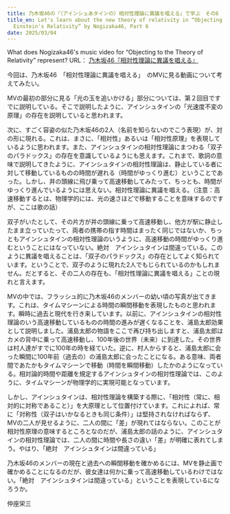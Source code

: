 ```yaml
---
title: 乃木坂46の『（アインシュあタインの）相対性理論に異議を唱える』で学ぶ　その6
title_en: Let's learn about the new theory of relativity in “Objecting to
  Einstein's Relativity” by Nogizaka46, Part 6
date: 2025/03/04
---
```

What does Nogizaka46's music video for “Objecting to the Theory of Relativity” represent?
URL：
[乃木坂46『相対性理論に異議を唱える』](<>)


今回は、乃木坂46　「相対性理論に異議を唱える」　のMVに見る動画について考えてみたい。

MVの最初の部分に見る「光の玉を追いかける」部分については、第２回目ですでに説明している。そこで説明したように、アインシュタインの「光速度不変の原理」の存在を説明していると思われます。

次に、すごく容姿の似た乃木坂46の2人（名前を知らないのでこう表現）が、対の形に現れる。これは、まさに、「相対性」あるいは「相対性原理」を表現しているように思われます。また、アインシュタインの相対性理論にまつわる「双子のパラドックス」の存在を意識しているようにも思えます。これまで、歌詞の意味で説明してきたように、アインシュタインの相対性理論は、静止している者に対して移動しているものの時間が遅れる（時間がゆっくり進む）ということであった。しかし、井の頭線に飛び乗って高速移動してみたって、ちっとも、時間がゆっくり進んでいるようには思えない。相対性理論に異議を唱える。（注意：高速移動するとは、物理学的には、光の速さほどで移動することを意味するのですが、ここは歌の話）

双子がいたとして、その片方が井の頭線に乗って高速移動し、他方が駅に静止したまま立っていたって、両者の携帯の指す時間はまったく同じではないか、ちっともアインシュタインの相対性理論のいうように、高速移動の時間がゆっくり進むということにはなっていない。絶対　アインシュタインは間違っている。このように異議を唱えることは、「双子のパラドックス」の存在としてよく知られています。ということで、双子のように現れた2人でもじられているのかもしれません。だとすると、その二人の存在も、「相対性理論に異議を唱える」ことの現れと言えます。

MVの中では、フラッシュ的に乃木坂46のメンバーの幼い頃の写真が出てきます。これは、タイムマシーンによる時間の瞬間移動を表現したものと思われます。瞬時に過去と現代を行き来しています。以前に、アインシュタインの相対性理論のいう高速移動しているものの時間の進みが遅くなることを、浦島太郎効果として説明しました。浦島太郎の物語をここで再び持ち出しますと、浦島太郎はカメの背中に乗って高速移動し、100年後の世界（未来）に到達した。その世界は村人達がすでに100年の時を経ていた。逆に、村人からすると、浦島太郎に会った瞬間に100年前（過去の）の浦島太郎に会ったことになる。ある意味、両者間であたかもタイムマシーンで移動（時間を瞬間移動）したかのようになっている。相対論的時間や距離を規定するアインシュタインの相対性理論では、このように、タイムマシーンが物理学的に実現可能となっています。

しかし、アインシュタインは、相対性理論を構築する際に、「相対性（常に、相対的に対称であること）」を大原理として位置付けています。これによれば、常に「対称性（双子はいかなるときも同じ条件）」は堅持されなければならず、MVの二人が見せるように、二人の間に「差」が現れてはならない。このことが相対性原理の意味するところとなのだが、浦島太郎の話のように、アインシュタインの相対性理論では、二人の間に時間や長さの違い「差」が明確に表れてしまう。やはり、「絶対　アインシュタインは間違っている」

乃木坂46のメンバーの現在と過去への瞬間移動を確かめるには、MVを静止画で確かめることになるのだが、彼女達は何かに乗って高速移動しているわけではない。「絶対　アインシュタインは間違っている」ということを表現しているになろうか。

仲座栄三
